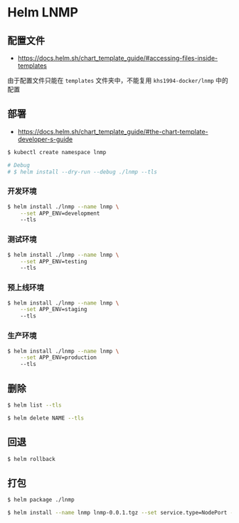 # Helm LNMP

## 配置文件

* https://docs.helm.sh/chart_template_guide/#accessing-files-inside-templates

由于配置文件只能在 `templates` 文件夹中，不能复用 `khs1994-docker/lnmp` 中的配置

## 部署

* https://docs.helm.sh/chart_template_guide/#the-chart-template-developer-s-guide

```bash
$ kubectl create namespace lnmp

# Debug
# $ helm install --dry-run --debug ./lnmp --tls
```

### 开发环境

```bash
$ helm install ./lnmp --name lnmp \
    --set APP_ENV=development
    --tls
```

### 测试环境

```bash
$ helm install ./lnmp --name lnmp \
    --set APP_ENV=testing
    --tls
```

### 预上线环境

```bash
$ helm install ./lnmp --name lnmp \
    --set APP_ENV=staging
    --tls
```

### 生产环境

```bash
$ helm install ./lnmp --name lnmp \
    --set APP_ENV=production
    --tls
```

## 删除

```bash
$ helm list --tls

$ helm delete NAME --tls
```

## 回退

```bash
$ helm rollback
```

## 打包

```bash
$ helm package ./lnmp

$ helm install --name lnmp lnmp-0.0.1.tgz --set service.type=NodePort --tls
```
